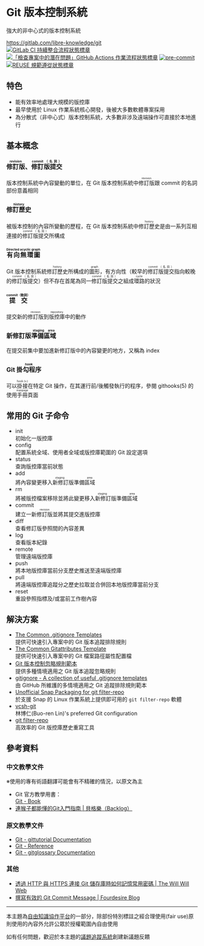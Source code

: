 # Git 版本控制系統

強大的非中心式的版本控制系統

<https://gitlab.com/libre-knowledge/git>  
[![GitLab CI 持續整合流程狀態標章](https://gitlab.com/libre-knowledge/git/badges/main/pipeline.svg?ignore_skipped=true "點擊查看 GitLab CI 持續整合流程的運行狀態")](https://gitlab.com/libre-knowledge/git/-/commits/main) [![「檢查專案中的潛在問題」GitHub Actions 作業流程狀態標章](https://github.com/libre-knowledge/git/actions/workflows/check-potential-problems.yml/badge.svg "本專案使用 GitHub Actions 自動化檢查專案中的潛在問題")](https://github.com/libre-knowledge/git/actions/workflows/check-potential-problems.yml) [![pre-commit](https://img.shields.io/badge/pre--commit-enabled-brightgreen?logo=pre-commit&logoColor=white "本專案使用 pre-commit 檢查專案中的潛在問題")](https://github.com/pre-commit/pre-commit) [![REUSE 規範遵從狀態標章](https://api.reuse.software/badge/gitlab.com/libre-knowledge/git "本專案遵從 REUSE 規範降低軟體授權合規成本")](https://api.reuse.software/info/gitlab.com/libre-knowledge/git)

## 特色

* 能有效率地處理大規模的版控庫
* 最早使用於 Linux 作業系統核心開發，後被大多數軟體專案採用
* 為分散式（非中心式）版本控制系統，大多數非涉及遠端操作可直接於本地進行

## 基本概念

### <ruby>修訂版<rp>(</rp><rt>revision</rt><rp>)</rp></ruby>、<ruby>修訂版提交<rp>(</rp><rt>commit（名詞）</rt><rp>)</rp></ruby>

版本控制系統中內容變動的單位，在 Git 版本控制系統中<ruby>修訂版<rp>(</rp><rt>revision</rt><rp>)</rp></ruby>跟 commit 的名詞部份意義相同

### <ruby>修訂歷史<rp>(</rp><rt>history</rt><rp>)</rp></ruby>

被版本控制的內容所變動的歷程，在 Git 版本控制系統中<ruby>修訂歷史<rp>(</rp><rt>history</rt><rp>)</rp></ruby>是由一系列互相連接的<ruby>修訂版提交<rp>(</rp><rt>commit（名詞）</rt><rp>)</rp></ruby>所構成

### <ruby>有向無環圖<rp>(</rp><rt>Directed acyclic graph</rt><rp>)</rp></ruby>

Git 版本控制系統<ruby>修訂歷史<rp>(</rp><rt>history</rt><rp>)</rp></ruby>所構成的<ruby>圖形<rt>graph</rt></ruby>，有方向性（較早的<ruby>修訂版提交<rp>(</rp><rt>commit（名詞）</rt><rp>)</rp></ruby>指向較晚的<ruby>修訂版提交<rp>(</rp><rt>commit（名詞）</rt><rp>)</rp></ruby>）但不存在首尾為同一<ruby>修訂版提交<rp>(</rp><rt>commit（名詞）</rt><rp>)</rp></ruby>之組成<ruby>環路<rt>cycle</rt></ruby>的狀況

### <ruby>提交<rp>(</rp><rt>commit（動詞）</rt><rp>)</rp></ruby>

提交新的<ruby>修訂版<rp>(</rp><rt>revision</rt><rp>)</rp></ruby>到<ruby>版控庫<rt>repository</rt></ruby>中的動作

### 新修訂版<ruby>準備區域<rt>staging area</rt></ruby>

在提交前集中要加進新修訂版中的內容變更的地方，又稱為 index

### Git <ruby>掛勾程序<rt>hook</rt></ruby>

可以<ruby>掛接<rt>hook (v.)</rt></ruby>在特定 Git 操作，在其運行前/後觸發執行的程序，參閱 githooks(5) 的<ruby>使用手冊頁面<rt>manpage</rt></ruby>

## 常用的 Git 子命令

* init  
  初始化一版控庫
* config  
  配置系統全域、使用者全域或版控庫範圍的 Git 設定選項
* status  
  查詢版控庫當前狀態
* add  
  將內容變更移入<ruby>新修訂版準備區域<rp>(</rp><rt>staging area</rt><rp>)</rp></ruby>
* rm  
  將被版控檔案移除並將此變更移入<ruby>新修訂版準備區域<rp>(</rp><rt>staging area</rt><rp>)</rp></ruby>
* commit  
  建立一新<ruby>修訂版<rp>(</rp><rt>revision</rt><rp>)</rp></ruby>並將其提交進版控庫
* diff  
  查看修訂版參照間的內容差異
* log  
  查看版本紀錄
* remote  
  管理遠端版控庫
* push  
  將本地版控庫當前分支歷史推送至遠端版控庫
* pull  
  將遠端版控庫追蹤分之歷史拉取並合併回本地版控庫當前分支
* reset  
  重設參照指標及/或當前工作樹內容

## 解決方案

* [The Common .gitignore Templates](https://github.com/the-common/gitignore-templates)  
  提供可快速引入專案中的 Git 版本追蹤排除規則
* [The Common Gitattributes Template](https://github.com/the-common/gitattributes-templates)  
  提供可快速引入專案中的 Git 檔案路徑屬性配置檔
* [Git 版本控制忽略規則範本](https://github.com/brlin-tw/Git_ignore_rules_template)  
  提供多種情境適用之 Git 版本追蹤忽略規則
* [gitignore - A collection of useful .gitignore templates](https://github.com/github/gitignore)  
  由 GitHub 所維護的多情境適用之 Git 追蹤排除規則範本
* [Unofficial Snap Packaging for git filter-repo](https://github.com/brlin-tw/git-filter-repo-snap)  
  於支援 Snap 的 Linux 作業系統上提供即可用的 `git filter-repo` 軟體
* [vcsh-git](https://github.com/brlin-tw/vcsh-git)  
  林博仁(Buo-ren Lin)'s preferred Git configuration
* [git filter-repo](https://gitlab.com/libre-knowledge/git-filter-repo)  
  高效率的 Git 版控庫歷史重寫工具

## 參考資料

### 中文教學文件

※使用的專有術語翻譯可能會有不精確的情況，以原文為主

* Git 官方教學用書：  
  [Git - Book](https://git-scm.com/book/zh-tw/v2)
* [連猴子都能懂的Git入門指南 | 貝格樂（Backlog）](https://backlog.com/git-tutorial/tw/)

### 原文教學文件

* [Git - gittutorial Documentation](https://git-scm.com/docs/gittutorial)
* [Git - Reference](https://git-scm.com/docs)
* [Git - gitglossary Documentation](https://git-scm.com/docs/gitglossary)

### 其他

* [透過 HTTP 與 HTTPS 連接 Git 儲存庫時如何記憶常用密碼 | The Will Will Web](https://blog.miniasp.com/post/2014/05/22/Credential-Store-for-Git-HTTP-HTTPS)
* [撰寫有效的 Git Commit Message | Fourdesire Blog](https://blog.fourdesire.com/2018/07/03/%E6%92%B0%E5%AF%AB%E6%9C%89%E6%95%88%E7%9A%84-git-commit-message/)

---

本主題為[自由知識協作平台](https://gitlab.com/libre-knowledge/libre-knowledge)的一部分，除部份特別標註之經合理使用(fair use)原則使用的內容外允許公眾於授權範圍內自由使用

如有任何問題，歡迎於本主題的[議題追蹤系統](https://gitlab.com/libre-knowledge/git/-/issues)創建新議題反饋
